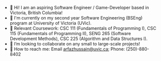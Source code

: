 - 🌱 Hi! I am an aspiring Software Engineer / Game-Developer based in Victoria, British Columbia!
- 🌱 I'm currently on my second year Software Engineering (BSEng) program at University of Victoria (UVic).
- 🌱 Relevant Coursework: CSC 111 (Fundamentals of Programming I), CSC 115 (Fundamentals of Programming II), SENG 265 (Software Development Methods), CSC 225 (Algorithm and Data Structures I).
- 🌱 I’m looking to collaborate on any small to large-scale projects!
- 🌱 How to reach me: Email <arfazhussain@uvic.ca>; Phone: (250)-880-8402

<!---
arfazhuss/arfazhuss is a ✨ special ✨ repository because its `README.md` (this file) appears on your GitHub profile.
You can click the Preview link to take a look at your changes.
--->
